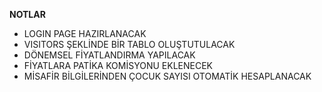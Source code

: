**NOTLAR**

* LOGIN PAGE HAZIRLANACAK
* VISITORS ŞEKLİNDE BİR TABLO OLUŞTUTULACAK
* DÖNEMSEL FİYATLANDIRMA YAPILACAK
* FİYATLARA PATİKA KOMİSYONU EKLENECEK
* MİSAFİR BİLGİLERİNDEN ÇOCUK SAYISI OTOMATİK HESAPLANACAK